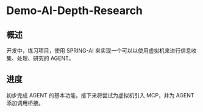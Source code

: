 # Demo-AI-Depth-Research

## 概述

开发中，练习项目，使用 SPRING-AI 来实现一个可以以使用虚拟机来进行信息收集、处理、研究的 AGENT。

## 进度

初步完成 AGENT 的基本功能，接下来将尝试为虚拟机引入 MCP，并为 AGENT 添加调用桥接。

